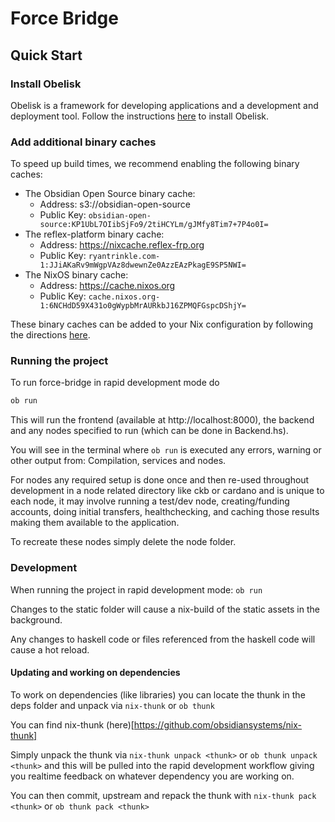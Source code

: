 # Force Bridge

## Quick Start

### Install Obelisk

Obelisk is a framework for developing applications and a development and deployment tool.  Follow the instructions [here](https://github.com/obsidiansystems/obelisk/tree/e7ccc91806b94b424b086bf75087a0a5fd3ff0b5#installing-obelisk) to install Obelisk.

### Add additional binary caches

To speed up build times, we recommend enabling the following binary caches:

* The Obsidian Open Source binary cache:
  * Address: s3://obsidian-open-source
  * Public Key: `obsidian-open-source:KP1UbL7OIibSjFo9/2tiHCYLm/gJMfy8Tim7+7P4o0I=`
* The reflex-platform binary cache:
  * Address: https://nixcache.reflex-frp.org
  * Public Key: `ryantrinkle.com-1:JJiAKaRv9mWgpVAz8dwewnZe0AzzEAzPkagE9SP5NWI=`
* The NixOS binary cache:
  * Address: https://cache.nixos.org
  * Public Key: `cache.nixos.org-1:6NCHdD59X431o0gWypbMrAURkbJ16ZPMQFGspcDShjY=`

These binary caches can be added to your Nix configuration by following the directions [here](https://github.com/obsidiansystems/obelisk/tree/e7ccc91806b94b424b086bf75087a0a5fd3ff0b5#installing-obelisk).

### Running the project

To run force-bridge in rapid development mode do

```bash
ob run
```

This will run the frontend (available at http://localhost:8000), the backend and any nodes specified to run (which can be done in Backend.hs).

You will see in the terminal where `ob run` is executed any errors, warning or other output from: Compilation, services and nodes. 

For nodes any required setup is done once and then re-used throughout development in a node related directory like ckb or cardano and is unique to each node, it may involve running a test/dev node, creating/funding accounts, doing initial transfers, healthchecking, and caching those results making them available to the application.

To recreate these nodes simply delete the node folder.

### Development

When running the project in rapid development mode: `ob run`

Changes to the static folder will cause a nix-build of the static assets in the background. 

Any changes to haskell code or files referenced from the haskell code will cause a hot reload.

#### Updating and working on dependencies

To work on dependencies (like libraries) you can locate the thunk in the deps folder and unpack via `nix-thunk` or `ob thunk`

You can find nix-thunk (here)[https://github.com/obsidiansystems/nix-thunk]

Simply unpack the thunk via `nix-thunk unpack <thunk>` or `ob thunk unpack <thunk>` and this will be pulled into the rapid development
workflow giving you realtime feedback on whatever dependency you are working on.

You can then commit, upstream and repack the thunk with `nix-thunk pack <thunk>` or `ob thunk pack <thunk>`

